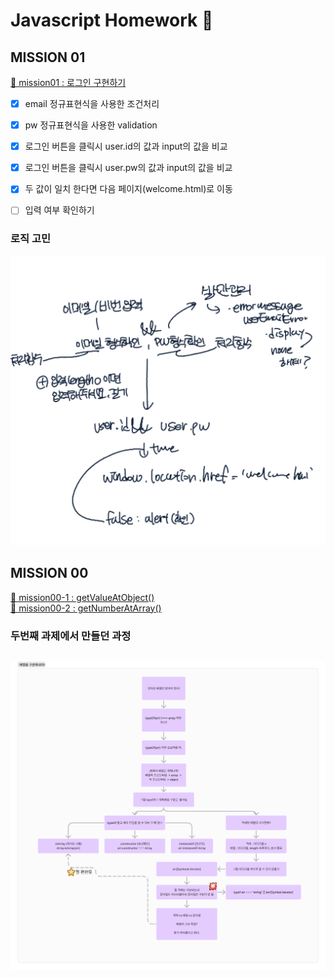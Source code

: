 # Javascript Homework 📓
## MISSION 01

[🐨 mission01 : 로그인 구현하기](https://github.com/A-Jamong/js-homework/blob/main/mission01/naver_login/js/main.js)   

- [X] email 정규표현식을 사용한 조건처리 
- [x] pw 정규표현식을 사용한 validation
- [x] 로그인 버튼을 클릭시 user.id의 값과 input의 값을 비교
- [x] 로그인 버튼을 클릭시 user.pw의 값과 input의 값을 비교
- [x] 두 값이 일치 한다면 다음 페이지(welcome.html)로 이동

- [ ] 입력 여부 확인하기 

### 로직 고민
![로직](/mission01/naver_login/assets/studyimg.jpeg)

## MISSION 00

[🐨 mission00-1 : getValueAtObject()](https://github.com/A-Jamong/js-homework/blob/main/mission00/problem1.js)  
[🐨 mission00-2 : getNumberAtArray()](https://github.com/A-Jamong/js-homework/blob/main/mission00/problem2.js)

### 두번째 과제에서 만들던 과정

## ![만들던 과정](/mission00/image.png)

